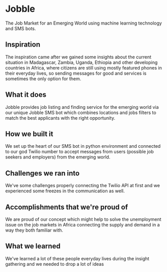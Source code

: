 # Jobble
The Job Market for an Emerging World using machine learning technology and SMS bots.

## Inspiration
The inspiration came after we gained some insights about the current situation in Madagascar, Zambia, Uganda, Ethiopia and other developing countries in Africa, where citizens are still using mostly featured phones in their everyday lives, so sending messages for good and services is sometimes the only option for them.  

## What it does
Jobble provides job listing and finding service for the emerging world via our unique Jobble SMS bot which combines locations and jobs filters to match the best applicants with the right opportunity.

## How we built it
We set up the heart of our SMS bot in python environment and connected to our god Twilio number to accept messages from users (possible job seekers and employers) from the emerging world. 

## Challenges we ran into
We've some challenges properly connecting the Twilio API at first and we experienced some freezes in the communication as well.

## Accomplishments that we're proud of
We are proud of our concept which might help to solve the unemployment issue on the job markets in Africa connecting the supply and demand in a way they both familiar with.

## What we learned
We've learned a lot of these people everyday lives during the insight gathering and we needed to drop a lot of ideas 
